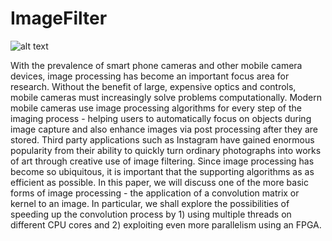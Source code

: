# ImageFilter
![alt text](https://raw.githubusercontent.com/pdscott/ImageFilter/docs/filters.png)

With the prevalence of smart phone cameras and other mobile camera devices, image processing has become an important focus area for research.  Without the benefit of large, expensive optics and controls, mobile cameras must increasingly solve problems computationally. Modern mobile cameras use image processing algorithms for every step of the imaging process - helping users to automatically focus on objects during image capture and also enhance images via post processing after they are stored. Third party applications such as Instagram have gained enormous popularity from their ability to quickly turn ordinary photographs into works of art through creative use of image filtering. Since image processing has become so ubiquitous, it is important that the supporting algorithms as as efficient as possible.  In this paper, we will discuss one of the more basic forms of image processing - the application of a convolution matrix or kernel to an image. In particular, we shall explore the possibilities of speeding up the convolution process by 1) using multiple threads on different CPU cores and 2) exploiting even more parallelism using an FPGA.
